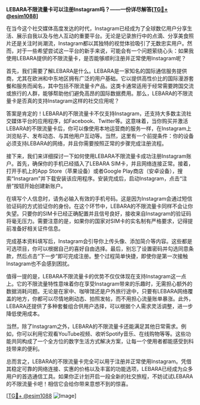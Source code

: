 **LEBARA不限流量卡可以注册Instagram吗？——一份详尽解答[[TG💪+ @esim1088](https://t.me/s/esim1088)]**

在当今这个社交媒体高度发达的时代，Instagram已经成为了全球数亿用户分享生活、展示自我以及与他人互动的重要平台。无论是记录旅行中的点滴、分享美食照片还是关注时尚潮流，Instagram都以其独特的视觉体验吸引了无数忠实用户。然而，对于一些希望尝试这一平台的新手来说，可能会有一个问题萦绕心头：如果我使用LEBARA提供的不限流量卡，是否能够顺利注册并正常使用Instagram呢？

首先，我们需要了解LEBARA是什么。LEBARA是一家知名的国际通信服务提供商，尤其在欧洲和中东地区拥有广泛的用户基础。它以提供高性价比的国际漫游套餐和服务而闻名，其中包括不限流量卡产品。这类卡通常适用于经常需要跨国交流或旅行的人群，能够帮助他们避免高昂的国际数据费用。那么，LEBARA的不限流量卡是否真的支持Instagram这样的社交应用呢？

答案是肯定的！LEBARA的不限流量卡不仅支持Instagram，还支持大多数主流社交媒体平台的应用程序，如Facebook、Twitter等。这意味着，当你购买并激活LEBARA的不限流量卡后，你可以像使用本地运营商的服务一样，在Instagram上浏览帖子、发布动态、与其他用户互动等。当然，这里有一个前提条件：你的设备必须支持LEBARA的网络，并且你需要按照正常的步骤完成注册流程。

接下来，我们来详细探讨一下如何使用LEBARA不限流量卡成功注册Instagram账户。首先，确保你的手机已经插入了LEBARA SIM卡，并且网络连接正常。接着，打开手机上的App Store（苹果设备）或者Google Play商店（安卓设备），搜索“Instagram”并下载安装该应用程序。安装完成后，启动Instagram，点击“注册”按钮开始创建新账户。

在填写个人信息时，请务必输入有效的手机号码。这是因为Instagram会通过短信验证码的方式验证你的身份。在这个环节中，LEBARA的不限流量卡同样不会让你失望。只要你的SIM卡已经正确配置并且信号良好，接收来自Instagram的验证码将毫无压力。需要注意的是，如果你的国家对SIM卡的实名制有严格要求，记得提前准备好相关证件信息。

完成基本资料填写后，Instagram会引导你上传头像、添加简介等内容。这些都是可选项目，你可以根据自己的喜好自由选择。最后，别忘了设置密码并勾选同意条款，然后点击“下一步”即可完成注册。整个过程简单快捷，即使你是第一次接触Instagram也不会感到困扰。

值得一提的是，LEBARA不限流量卡的优势不仅仅体现在支持Instagram这一点上。它的不限流量特性意味着你在享受Instagram带来的乐趣时，无需担心额外的数据消耗问题。无论是在家中、咖啡馆还是户外旅行途中，只要有LEBARA网络覆盖的地方，你都可以尽情地刷动态、拍照发帖，而不用担心流量账单暴涨。此外，LEBARA还提供了多种套餐组合供用户选择，可以根据个人需求灵活调整，进一步降低使用成本。

当然，除了Instagram之外，LEBARA的不限流量卡还能满足其他日常需求。例如，你可以利用它观看YouTube视频、收听Spotify音乐、在线购物等等。这些功能共同构成了一个全方位的数字生活方式解决方案，让每一个使用者都能感受到科技带来的便利。

总而言之，LEBARA的不限流量卡完全可以用于注册并正常使用Instagram。凭借其稳定可靠的网络连接、实惠的价格以及丰富的功能选项，LEBARA已经成为众多用户的首选通信工具。如果你正计划开启一段全新的社交旅程，不妨试试LEBARA的不限流量卡吧！相信它会给你带来意想不到的惊喜。

[[TG💪+ @esim1088](https://t.me/s/esim1088) ![Image](https://i.postimg.cc/4NQfJmqS/Snipaste-2025-05-13-00-14-12.png)]